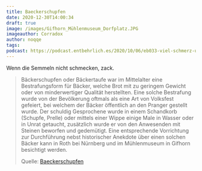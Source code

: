 ```yaml
---
title: Baeckerschupfen
date: 2020-12-30T14:00:34
draft: true
image: /images/Gifhorn_Mühlenmuseum_Dorfplatz.JPG
imageauthor: Corradox
author: noqqe
tags:
podcast: https://podcast.entbehrlich.es/2020/10/06/eb033-viel-schmerz-und-leid/
---
```


Wenn die Semmeln nicht schmecken, zack.

> Bäckerschupfen oder Bäckertaufe war im Mittelalter eine Bestrafungsform für
> Bäcker, welche Brot mit zu geringem Gewicht oder von minderwertiger Qualität
> herstellten. Eine solche Bestrafung wurde von der Bevölkerung oftmals als eine
> Art von Volksfest gefeiert, bei welchem der Bäcker öffentlich an den Pranger
> gestellt wurde. Der schuldig Gesprochene wurde in einem Schandkorb (Schupfe,
> Prelle) oder mittels einer Wippe einige Male in Wasser oder in Unrat getaucht,
> zusätzlich wurde er von den Anwesenden mit Steinen beworfen und gedemütigt.
> Eine entsprechende Vorrichtung zur Durchführung nebst historischer Anekdote
> über einen solchen Bäcker kann in Roth bei Nürnberg und im Mühlenmuseum in
> Gifhorn besichtigt werden.
>
> Quelle: [Baeckerschupfen](https://de.wikipedia.org/wiki/Baeckerschupfen)
